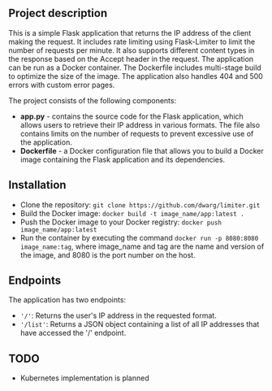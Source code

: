 ## Project description
This is a simple Flask application that returns the IP address of the client making the request. It includes rate limiting using Flask-Limiter to limit the number of requests per minute. It also supports different content types in the response based on the Accept header in the request. The application can be run as a Docker container. The Dockerfile includes multi-stage build to optimize the size of the image. The application also handles 404 and 500 errors with custom error pages.

The project consists of the following components:

* **app.py** - contains the source code for the Flask application, which allows users to retrieve their IP address in various formats. The file also contains limits on the number of requests to prevent excessive use of the application.
* **Dockerfile** - a Docker configuration file that allows you to build a Docker image containing the Flask application and its dependencies.

## Installation
* Clone the repository: `git clone https://github.com/dwarg/limiter.git`
* Build the Docker image: `docker build -t image_name/app:latest .`
* Push the Docker image to your Docker registry: `docker push image_name/app:latest`
* Run the container by executing the command `docker run -p 8080:8080 image_name:tag`, where image_name and tag are the name and version of the image, and 8080 is the port number on the host.

## Endpoints
The application has two endpoints:

* `'/'`: Returns the user's IP address in the requested format.
* `'/list'`: Returns a JSON object containing a list of all IP addresses that have accessed the '/' endpoint.

## TODO
* Kubernetes implementation is planned
